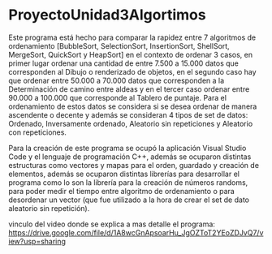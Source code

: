 # ProyectoUnidad3Algortimos

Este programa está hecho para comparar la rapidez entre 7 algoritmos de ordenamiento [BubbleSort, SelectionSort, InsertionSort, ShellSort, MergeSort, QuickSort y HeapSort] en el contexto de ordenar 3 casos,
en primer lugar ordenar una cantidad de entre 7.500 a 15.000 datos que corresponden al Dibujo o renderizado de objetos, en el segundo caso hay que ordenar entre 50.000 a 70.000 datos que corresponden a la
Determinación de camino entre aldeas y en el tercer caso ordenar entre 90.000 a 100.000 que corresponde al Tablero de puntaje. Para el ordenamiento de estos datos se considera si se desea ordenar de manera
ascendente o decente y además se consideran 4 tipos de set de datos: Ordenado, Inversamente ordenado, Aleatorio sin repeticiones y Aleatorio con repeticiones.

Para la creación de este programa se ocupó la aplicación Visual Studio Code y el lenguaje de programación C++, además se ocuparon distintas estructuras como vectores y mapas para el orden, guardado y creación
de elementos, además se ocuparon distintas librerías para desarrollar el programa como lo son la librería <random> para la creación de números randoms, <chrono> para poder medir el tiempo entre algoritmo de ordenamiento
o <algorithm> para desordenar un vector (que fue utilizado a la hora de crear el set de dato aleatorio sin repetición).

vinculo del video donde se explica a mas detalle el programa:
https://drive.google.com/file/d/1A8wcGnApsoarHu_JgOZToT2YEoZDJvQ7/view?usp=sharing

